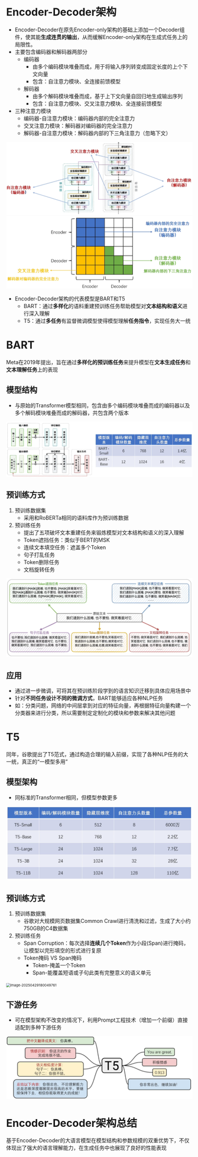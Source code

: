 # Encoder-Decoder架构

- Encoder-Decoder在原先Encoder-only架构的基础上添加一个Decoder组件，使其能**生成连贯的输出**，从而缓解Encoder-only架构在生成式任务上的局限性。
- 主要包含编码器和解码器两部分
  - 编码器
    - 由多个编码模块堆叠而成，用于将输入序列转变成固定长度的上个下文向量
    - 包含：自注意力模块、全连接前馈模型
  - 解码器
    - 由多个解码模块堆叠而成，基于上下文向量自回归地生成输出序列
    - 包含：自注意力模块、交叉注意力模块、全连接前馈模型
- 三种注意力模块
  - 编码器-自注意力模块：编码器内部的完全注意力
  - 交叉注意力模块：解码器对编码器的完全注意力
  - 解码器-自注意力模块：解码器内部的下三角注意力（忽略下文）

<img src="./images/2-3-1-attention1.png" alt="image-20250429173522875" style="zoom:150%;" />

<img src="./images/2-3-2-attention2.png" alt="image-20250429173708952" style="zoom: 60%;" />

- Encoder-Decoder架构的代表模型是BART和T5
  - BART：通过**多样化**的语料重建预训练任务帮助模型对**文本结构和语义**进行深入理解
  - T5：通过**多任务**有监督微调模型使得模型理解**任务指令**，实现任务大一统

# BART

Meta在2019年提出，旨在通过**多样化的预训练任务**来提升模型在**文本生成任务**和**文本理解任务**上的表现

## 模型结构

- 与原始的Transformer模型相同，包含由多个编码模块堆叠而成的编码器以及多个解码模块堆叠而成的解码器，共包含两个版本

![image-20250429175013086](./images/2-3-3-BART.png)

## 预训练方式

1. 预训练数据集
   - 采用和RoBERTa相同的语料库作为预训练数据
2. 预训练任务
   - 提出了五项破坏文本重建任务来锻炼模型对文本结构和语义的深入理解
   - Token遮挡任务：类似于BERT的MSK
   - 连续文本填空任务：遮盖多个Token
   - 句子打乱任务
   - Token删除任务
   - 文档旋转任务

![image-20250429175043159](./images/2-3-4-BART-Tasks.png)

## 应用

- 通过进一步微调，可将其在预训练阶段学到的语言知识迁移到具体应用场景中
- 针对**不同任务设计不同的微调方式**，BART能够适应各种NLP任务
- 如：分类问题，网络的中间层拿到对应的特征向量，再根据特征向量构建一个分类器来进行分类，所以需要制定定制化的模块和参数来解决其他问题

# T5

同年，谷歌提出了T5范式，通过构造合理的输入前缀，实现了各种NLP任务的大一统，真正的“一模型多用”

## 模型架构

- 同标准的Transformer相同，但模型参数更多

<img src="./images/2-3-5-T5.png" alt="image-20250429175958739" style="zoom: 60%;" />

## 预训练方式

1. 预训练数据集
   - 谷歌对大规模网页数据集Common Crawl进行清洗和过滤，生成了大小约750GB的C4数据集
2. 预训练任务
   - Span Corruption：每次选择**连续几个Token**作为小段(Span)进行掩码，让模型以完形填空的形式进行复原
   - Token掩码 VS Span掩码
     - Token-掩盖一个Token
     - Span-能覆盖短语或子句此类有完整意义的语义单元

<img src="D:\aDownLoadSoft\aNotes\mynotes\ML\LLM\images\2-3-6-T5-Span.png" alt="image-20250429180049761" style="zoom:67%;" />

## 下游任务

- 可在模型架构不改变的情况下，利用Prompt工程技术（增加一个前缀）直接适配到多种下游任务

<img src="./images/2-3-7-T5-DownstreamTasks.png" alt="image-20250429180143270" style="zoom: 65%;" />

# Encoder-Decoder架构总结

基于Encoder-Decoder的大语言模型在模型结构和参数规模的双重优势下，不仅体现出了强大的语言理解能力，在生成任务中也展现了良好的性能表现